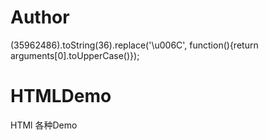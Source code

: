 # Author
(35962486).toString(36).replace('\u006C', function(){return arguments[0].toUpperCase()});
# HTMLDemo
HTMl 各种Demo
